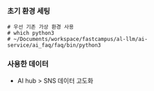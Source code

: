 ### 초기 환경 세팅
```shell
# 우선 기존 가상 환경 사용
# which python3
# ~/Documents/workspace/fastcampus/al-llm/ai-service/ai_faq/faq/bin/python3
```

### 사용한 데이터
- AI hub > SNS 데이터 고도화
